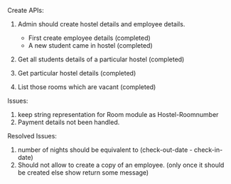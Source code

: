 Create APIs:
1. Admin should create hostel details and employee details.
    - First create employee details (completed)
    - A new student came in hostel (completed)

2. Get all students details of a particular hostel (completed)
3. Get particular hostel details (completed)
4. List those rooms which are vacant (completed)

Issues:
1. keep string representation for Room module as Hostel-Roomnumber
2. Payment details not been handled.

Resolved Issues:
1. number of nights should be equivalent to (check-out-date - check-in-date)
2. Should not allow to create a copy of an employee. (only once it should be created else show return some message)